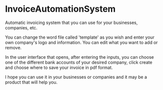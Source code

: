# InvoiceAutomationSystem

Automatic invoicing system that you can use for your businesses, companies, etc.

You can change the word file called 'template' as you wish and enter your own company's logo and information. You can edit what you want to add or remove. 

In the user interface that opens, after entering the inputs, you can choose one of the different bank accounts of your desired company, click create and choose where to save your invoice in pdf format. 

I hope you can use it in your businesses or companies and it may be a product that will help you.
